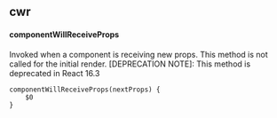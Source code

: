 ## cwr
#### componentWillReceiveProps
Invoked when a component is receiving new props. This method is not called for the initial render. [DEPRECATION NOTE]: This method is deprecated in React 16.3
```
componentWillReceiveProps(nextProps) {
	$0
}

```